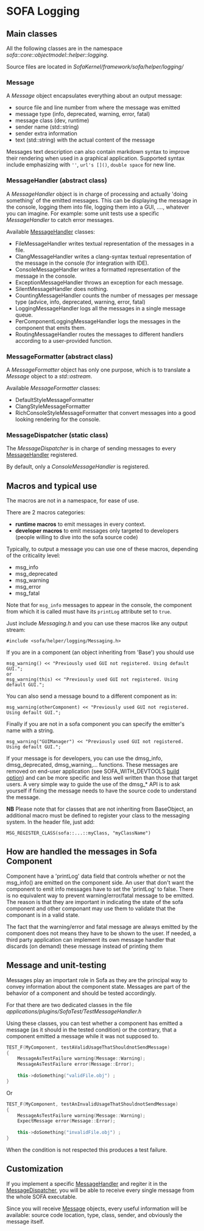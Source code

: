 # SOFA Logging


## Main classes 

All the following classes are in the namespace *sofa::core::objectmodel::helper::logging*.

Source files are located in *SofaKernel/framework/sofa/helper/logging/* 

### Message

A *Message* object encapsulates everything about an output message:

* source file and line number from where the message was emitted
* message type (info, deprecated, warning, error, fatal)
* message class (dev, runtime)
* sender name (std::string) 
* sender extra information 
* text (std::string) with the actual content of the message

Messages text description can also contain markdown syntax to improve their rendering when used in a graphical application. Supported syntax
include emphasizing with `''`, `url's []()`, `double space` for new line.  

### MessageHandler (abstract class)

A *MessageHandler* object is in charge of processing and actually 'doing something' of the emitted messages. This can be displaying the message in the console, logging them into file, logging them into a GUI, ...., whatever you can imagine. For example: some unit tests use a specific *MessageHandler* to catch error messages.

Available [MessageHandler](#MessageHandler) classes:

* FileMessageHandler writes textual representation of the messages in a file. 
* ClangMessageHandler writes a clang-syntax textual representation of the message in the console (for integration with IDE). 
* ConsoleMessageHandler writes a formatted representation of the message in the console. 
* ExceptionMessageHandler throws an exception for each message. 
* SilentMessageHandler  does nothing. 
* CountingMessageHandler counts the number of messages per message type (advice, info, deprecated, warning, error, fatal)
* LoggingMessageHandler logs all the messages in a single message queue. 
* PerComponentLoggingMessageHandler logs the messages in the component that emits them. 
* RoutingMessageHandler routes the messages to different handlers according to a user-provided function.

### MessageFormatter (abstract class)

A *MessageFormatter* object has only one purpose, which is to translate a *Message* object to a *std::ostream*.

Available *MessageFormatter* classes:

* DefaultStyleMessageFormatter
* ClangStyleMessageFormatter
* RichConsoleStyleMessageFormatter that convert messages into a good looking rendering for the console.

### MessageDispatcher (static class)

The *MessageDispatcher* is in charge of sending messages to every [MessageHandler](#MessageHandler) registered.

By default, only a *ConsoleMessageHandler* is registered.

## Macros and typical use

The macros are not in a namespace, for ease of use. 

There are 2 macros categories:

* **runtime macros** to emit messages in every context.
* **developer macros** to emit messages only targeted to developers (people willing to dive into the sofa source code)

Typically, to output a message you can use one of these macros, depending of the criticality level:

* msg_info
* msg_deprecated
* msg_warning
* msg_error
* msg_fatal

Note that for `msg_info` messages to appear in the console, the component from which it is called must have its `printLog` attribute set to `true`.

Just include *Messaging.h* and you can use these macros like any output stream:

```
#include <sofa/helper/logging/Messaging.h>
```

If you are in a component (an object inheriting from 'Base') you should use
```
msg_warning() << "Previously used GUI not registered. Using default GUI.";
or
msg_warning(this) << "Previously used GUI not registered. Using default GUI.";
```

You can also send a message bound to a different component as in:
```
msg_warning(otherComponent) << "Previously used GUI not registered. Using default GUI.";
```

Finally if you are not in a sofa component you can specify the emitter's name with a string. 
```
msg_warning("GUIManager") << "Previously used GUI not registered. Using default GUI.";
```

If your message is for developers, you can use the dmsg_info, dmsg_deprecated, dmsg_warning,... functions. 
These messages are removed on end-user application (see SOFA_WITH_DEVTOOLS [build option](../../getting-started/build/build-options/)) and can be more specific and less well written than those
that target users. A very simple way to guide the use of the dmsg_* API is to ask yourself if fixing the message needs to have the source code to understand the message. 

**NB** Please note that for classes that are not inheriting from BaseObject, an additional macro must be defined to register your class to the messaging system.
In the header file, just add:
```
MSG_REGISTER_CLASS(sofa::...::myClass, "myClassName")
```

## How are handled the messages in Sofa Component
Component have a 'printLog' data field that controls whether or not the msg_info() are emitted on the component side. An user that don't want the component to emit info messages have to set the 'printLog' to false. There is no equivalent way to prevent warning/error/fatal message to be emitted. The reason is that they are important in indicating the state of the sofa component and other componant may use them to validate that the componant is in a valid state. 

The fact that the warning/error and fatal message are always emitted by the component does not means they have to be shown to the user. If needed, a third party application can implement its own message handler that discards (on demand) these message instead of printing them

## Message and unit-testing
Messages play an important role in Sofa as they are the principal way to convey information about the 
component state. Messages are part of the behavior of a component and should be tested accordingly. 

For that there are two dedicated classes in the file *applications/plugins/SofaTest/TestMessageHandler.h*

Using these classes, you can test whether a component has emitted a message (as it should in the tested condition) or the contrary, 
that a component emitted a message while it was not supposed to. 

```cpp
TEST_F(MyComponent, testAValidUsageThatShouldnotSendMessage)
{
	MessageAsTestFailure warning(Message::Warning);
	MessageAsTestFailure error(Message::Error);
	
	this->doSomething("validFile.obj") ;
}

``` 

Or
```cpp
TEST_F(MyComponent, testAnInvalidUsageThatShouldnotSendMessage)
{
	MessageAsTestFailure warning(Message::Warning);
	ExpectMessage error(Message::Error);
	
	this->doSomething("invalidFile.obj") ; 
}

``` 

When the condition is not respected this produces a test failure. 

## Customization
If you implement a specific [MessageHandler](#MessageHandler) and regiter it in the [MessageDispatcher](#MessageDispatcher), you will be able to receive every single message from the whole SOFA executable. 

Since you will receive [Message](#Message) objects, every useful information will be available: source code location, type, class, sender, and obviously the message itself.


